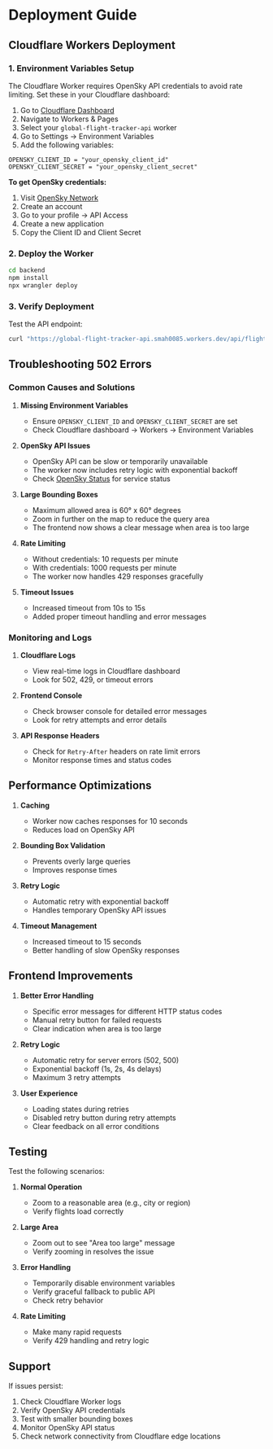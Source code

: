 # Deployment Guide

## Cloudflare Workers Deployment

### 1. Environment Variables Setup

The Cloudflare Worker requires OpenSky API credentials to avoid rate limiting. Set these in your Cloudflare dashboard:

1. Go to [Cloudflare Dashboard](https://dash.cloudflare.com/)
2. Navigate to Workers & Pages
3. Select your `global-flight-tracker-api` worker
4. Go to Settings → Environment Variables
5. Add the following variables:

```
OPENSKY_CLIENT_ID = "your_opensky_client_id"
OPENSKY_CLIENT_SECRET = "your_opensky_client_secret"
```

**To get OpenSky credentials:**
1. Visit [OpenSky Network](https://opensky-network.org/)
2. Create an account
3. Go to your profile → API Access
4. Create a new application
5. Copy the Client ID and Client Secret

### 2. Deploy the Worker

```bash
cd backend
npm install
npx wrangler deploy
```

### 3. Verify Deployment

Test the API endpoint:
```bash
curl "https://global-flight-tracker-api.smah0085.workers.dev/api/flights?lat_min=40&lon_min=-80&lat_max=50&lon_max=-70"
```

## Troubleshooting 502 Errors

### Common Causes and Solutions

1. **Missing Environment Variables**
   - Ensure `OPENSKY_CLIENT_ID` and `OPENSKY_CLIENT_SECRET` are set
   - Check Cloudflare dashboard → Workers → Environment Variables

2. **OpenSky API Issues**
   - OpenSky API can be slow or temporarily unavailable
   - The worker now includes retry logic with exponential backoff
   - Check [OpenSky Status](https://opensky-network.org/) for service status

3. **Large Bounding Boxes**
   - Maximum allowed area is 60° x 60° degrees
   - Zoom in further on the map to reduce the query area
   - The frontend now shows a clear message when area is too large

4. **Rate Limiting**
   - Without credentials: 10 requests per minute
   - With credentials: 1000 requests per minute
   - The worker now handles 429 responses gracefully

5. **Timeout Issues**
   - Increased timeout from 10s to 15s
   - Added proper timeout handling and error messages

### Monitoring and Logs

1. **Cloudflare Logs**
   - View real-time logs in Cloudflare dashboard
   - Look for 502, 429, or timeout errors

2. **Frontend Console**
   - Check browser console for detailed error messages
   - Look for retry attempts and error details

3. **API Response Headers**
   - Check for `Retry-After` headers on rate limit errors
   - Monitor response times and status codes

## Performance Optimizations

1. **Caching**
   - Worker now caches responses for 10 seconds
   - Reduces load on OpenSky API

2. **Bounding Box Validation**
   - Prevents overly large queries
   - Improves response times

3. **Retry Logic**
   - Automatic retry with exponential backoff
   - Handles temporary OpenSky API issues

4. **Timeout Management**
   - Increased timeout to 15 seconds
   - Better handling of slow OpenSky responses

## Frontend Improvements

1. **Better Error Handling**
   - Specific error messages for different HTTP status codes
   - Manual retry button for failed requests
   - Clear indication when area is too large

2. **Retry Logic**
   - Automatic retry for server errors (502, 500)
   - Exponential backoff (1s, 2s, 4s delays)
   - Maximum 3 retry attempts

3. **User Experience**
   - Loading states during retries
   - Disabled retry button during retry attempts
   - Clear feedback on all error conditions

## Testing

Test the following scenarios:

1. **Normal Operation**
   - Zoom to a reasonable area (e.g., city or region)
   - Verify flights load correctly

2. **Large Area**
   - Zoom out to see "Area too large" message
   - Verify zooming in resolves the issue

3. **Error Handling**
   - Temporarily disable environment variables
   - Verify graceful fallback to public API
   - Check retry behavior

4. **Rate Limiting**
   - Make many rapid requests
   - Verify 429 handling and retry logic

## Support

If issues persist:

1. Check Cloudflare Worker logs
2. Verify OpenSky API credentials
3. Test with smaller bounding boxes
4. Monitor OpenSky API status
5. Check network connectivity from Cloudflare edge locations
